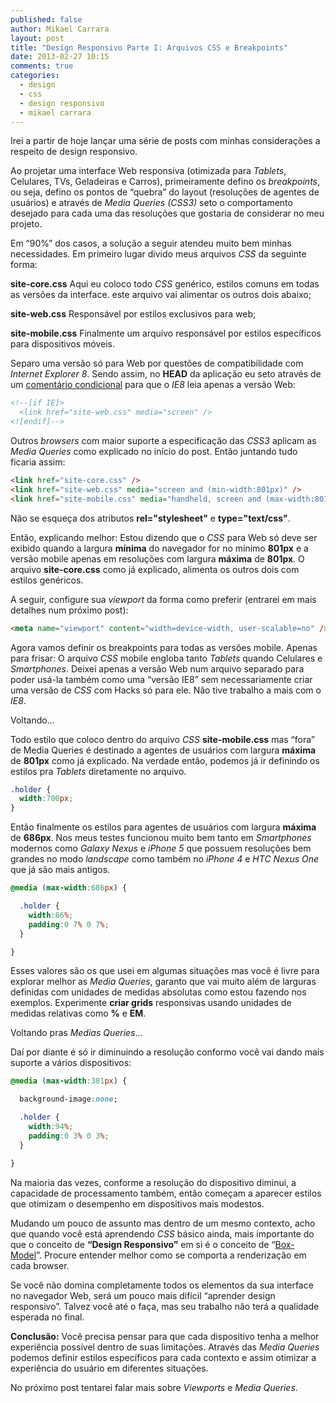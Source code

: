 ```yaml
---
published: false
author: Mikael Carrara
layout: post
title: "Design Responsivo Parte I: Arquivos CSS e Breakpoints"
date: 2013-02-27 10:15
comments: true
categories:
  - design
  - css
  - design responsivo
  - mikael carrara
---
```


Irei a partir de hoje lançar uma série de posts com minhas considerações a respeito de design responsivo.

Ao projetar uma interface Web responsiva (otimizada para *Tablets*, Celulares, TVs, Geladeiras e Carros), primeiramente defino os *breakpoints*, ou seja, defino os pontos de “quebra” do layout (resoluções de agentes de usuários) e através de *Media Queries (*CSS*3)* seto o comportamento desejado para cada uma das resoluções que gostaria de considerar no meu projeto.

<!-- more -->

Em “90%” dos casos, a solução a seguir atendeu muito bem minhas necessidades. Em primeiro lugar divido meus arquivos *CSS* da seguinte forma:

**site-core.css**
Aqui eu coloco todo *CSS* genérico, estilos comuns em todas as versões da interface. este arquivo vai alimentar os outros dois abaixo;

**site-web.css**
Responsável por estilos exclusivos para web;

**site-mobile.css**
Finalmente um arquivo responsável por estilos específicos para dispositivos móveis.

Separo uma versão só para Web por questões de compatibilidade com *Internet Explorer 8*. Sendo assim, no **HEAD** da aplicação eu seto através de um [comentário condicional](http://en.wikipedia.org/wiki/Conditional_comment) para que o *IE8* leia apenas a versão Web:

```html
<!--[if IE]>
  <link href="site-web.css" media="screen" />
<![endif]-->
```

Outros *browsers* com maior suporte a especificação das *CSS3* aplicam as *Media Queries* como explicado no início do post. Então juntando tudo ficaria assim:

```html
<link href="site-core.css" />
<link href="site-web.css" media="screen and (min-width:801px)" />
<link href="site-mobile.css" media="handheld, screen and (max-width:801px)" />
```

Não se esqueça dos atributos **rel="stylesheet"** e **type="text/css"**.

Então, explicando melhor: Estou dizendo que o *CSS* para Web só deve ser exibido quando a largura **mínima** do navegador for no mínimo **801px** e a versão mobile apenas em resoluções com largura **máxima** de **801px**. O arquivo **site-core.css** como já explicado, alimenta os outros dois com estilos genéricos.

A seguir, configure sua *viewport* da forma como preferir (entrarei em mais detalhes num próximo post):

```html
<meta name="viewport" content="width=device-width, user-scalable=no" />
```

Agora vamos definir os breakpoints para todas as versões mobile. Apenas para frisar: O arquivo *CSS* mobile engloba tanto *Tablets* quando Celulares e *Smartphones*. Deixei apenas a versão Web num arquivo separado para poder usá-la também como uma “versão IE8” sem necessariamente criar uma versão de *CSS* com Hacks só para ele. Não tive trabalho a mais com o *IE8*.

Voltando...

Todo estilo que coloco dentro do arquivo *CSS* **site-mobile.css** mas “fora” de Media Queries é destinado a agentes de usuários com largura **máxima** de **801px** como já explicado. Na verdade então, podemos já ir definindo os estilos pra *Tablets* diretamente no arquivo.

```css
.holder {
  width:700px;
}
```

Então finalmente os estilos para agentes de usuários com largura **máxima** de **686px**. Nos meus testes funcionou muito bem tanto em *Smartphones* modernos como *Galaxy Nexus* e *iPhone 5* que possuem resoluções bem grandes no modo *landscape* como também no *iPhone 4* e *HTC Nexus One* que já são mais antigos.

```css
@media (max-width:686px) {

  .holder {
    width:86%;
    padding:0 7% 0 7%;
  }

}
```

Esses valores são os que usei em algumas situações mas você é livre para explorar melhor as *Media Queries*, garanto que vai muito além de larguras definidas com unidades de medidas absolutas como estou fazendo nos exemplos. Experimente **criar grids** responsivas usando unidades de medidas relativas como **%** e **EM**.

Voltando pras *Medias Queries*...

Daí por diante é só ir diminuindo a resolução conformo você vai dando mais suporte a vários dispositivos:

```css
@media (max-width:381px) {

  background-image:none;

  .holder {
    width:94%;
    padding:0 3% 0 3%;
  }

}
```

Na maioria das vezes, conforme a resolução do dispositivo diminui, a capacidade de processamento também, então começam a aparecer estilos que otimizam o desempenho em dispositivos mais modestos.

Mudando um pouco de assunto mas dentro de um mesmo contexto, acho que quando você está aprendendo *CSS* básico ainda, mais importante do que o conceito de **“Design Responsivo”** em si é o conceito de “[Box-Model](http://www.w3.org/TR/CSS2/box.html)”. Procure entender melhor como se comporta a renderização em cada browser.

Se você não domina completamente todos os elementos da sua interface no navegador Web, será um pouco mais difícil “aprender design responsivo”. Talvez você até o faça, mas seu trabalho não terá a qualidade esperada no final.

**Conclusão:** Você precisa pensar para que cada dispositivo tenha a melhor experiência possível dentro de suas limitações. Através das *Media Queries* podemos definir estilos específicos para cada contexto e assim otimizar a experiência do usuário em diferentes situações.

No próximo post tentarei falar mais sobre *Viewports* e *Media Queries*.

[site]: http://www.mikaelcarrara.com
[twitter]: http://twitter.com/mikaelcarrara
[dribbble]: http://dribbble.com/mikaelcarrara
